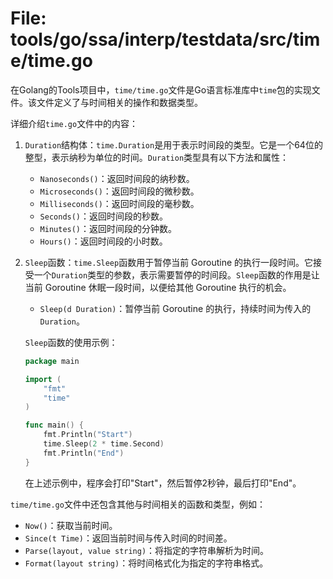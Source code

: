 # File: tools/go/ssa/interp/testdata/src/time/time.go

在Golang的Tools项目中，`time/time.go`文件是Go语言标准库中`time`包的实现文件。该文件定义了与时间相关的操作和数据类型。

详细介绍`time.go`文件中的内容：

1. `Duration`结构体：`time.Duration`是用于表示时间段的类型。它是一个64位的整型，表示纳秒为单位的时间。`Duration`类型具有以下方法和属性：
   - `Nanoseconds()`：返回时间段的纳秒数。
   - `Microseconds()`：返回时间段的微秒数。
   - `Milliseconds()`：返回时间段的毫秒数。
   - `Seconds()`：返回时间段的秒数。
   - `Minutes()`：返回时间段的分钟数。
   - `Hours()`：返回时间段的小时数。

2. `Sleep`函数：`time.Sleep`函数用于暂停当前 Goroutine 的执行一段时间。它接受一个`Duration`类型的参数，表示需要暂停的时间段。`Sleep`函数的作用是让当前 Goroutine 休眠一段时间，以便给其他 Goroutine 执行的机会。

   - `Sleep(d Duration)`：暂停当前 Goroutine 的执行，持续时间为传入的`Duration`。

   `Sleep`函数的使用示例：
   ```go
   package main
   
   import (
       "fmt"
       "time"
   )
   
   func main() {
       fmt.Println("Start")
       time.Sleep(2 * time.Second)
       fmt.Println("End")
   }
   ```
   在上述示例中，程序会打印"Start"，然后暂停2秒钟，最后打印"End"。

`time/time.go`文件中还包含其他与时间相关的函数和类型，例如：
- `Now()`：获取当前时间。
- `Since(t Time)`：返回当前时间与传入时间的时间差。
- `Parse(layout, value string)`：将指定的字符串解析为时间。
- `Format(layout string)`：将时间格式化为指定的字符串格式。


